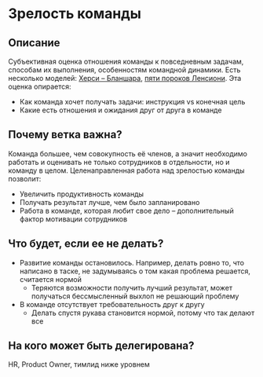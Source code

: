 # Зрелость команды
## Описание
Субъективная оценка отношения команды к повседневным задачам, способам их выполнения, особенностям командной динамики. Есть несколько моделей: [Херси – Бланшара](https://psy.wikireading.ru/98751), [пяти пороков Ленсиони](https://blog.mann-ivanov-ferber.ru/2016/07/07/5-porokov-komandy-i-sposoby-ix-ustraneniya/). Эта оценка опирается:

- Как команда хочет получать задачи: инструкция vs конечная цель
- Какие есть отношения и ожидания друг от друга в команде

## Почему ветка важна?
Команда большее, чем совокупность её членов, а значит необходимо работать и оценивать не только сотрудников в отдельности, но и команду в целом. Целенаправленная работа над зрелостью команды позволит:

- Увеличить продуктивность команды
- Получать результат лучше, чем было запланировано
- Работа в команде, которая любит свое дело – дополнительный фактор мотивации сотрудников

## Что будет, если ее не делать?
- Развитие команды остановилось. Например, делать ровно то, что написано в таске, не задумываясь о том какая проблема решается, считается нормой
  - Теряются возможности получить лучший результат, может получаться бессмысленный выхлоп не решающий проблему
- В команде отсутствует требовательность друг к другу
  - Делать спустя рукава становится нормой, потому что так делают все

## На кого может быть делегирована?
HR, Product Owner, тимлид ниже уровнем
